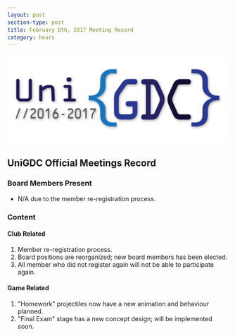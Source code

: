```yaml
---
layout: post
section-type: post
title: February 8th, 2017 Meeting Record
category: hours
---
```


![UniGDC Logo](/img/logo_2016-2017.png)

## UniGDC Official Meetings Record

### Board Members Present
 - N/A due to the member re-registration process.

### Content

#### Club Related
 1. Member re-registration process.
 2. Board positions are reorganized; new board members has been elected.
 3. All member who did not register again will not be able to participate again.

#### Game Related
 1. "Homework" projectiles now have a new animation and behaviour planned.
 2. "Final Exam" stage has a new concept design; will be implemented soon.